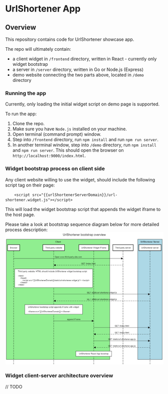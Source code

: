 # UrlShortener App
##  Overview

This repository contains code for UrlShortener showcase app.

The repo will ultimately contain:
 * a client widget in `/frontend` directory, written in React - currently only widget bootstrap
 * a server in `/server` directory, written in Go or Node.js (Express)
 * demo website connecting the two parts above, located in `/demo` directory
 
### Running the app
Currently, only loading the initial widget script on demo page is supported.

To run the app:

1. Clone the repo.
1. Make sure you have `Node.js` installed on your machine.
1. Open terminal (command prompt) window.
1. Step into `/frontend` directory, run `npm install` and run `npm run server`.
1. In another terminal window, step into `/demo` directory, run `npm install` and `npm run server`. This should open the browser on `http://localhost:9000/index.html`. 

### Widget bootstrap process on client side

Any client website willing to use the widget, should include the following script tag on their page:

```
    <script src="{{urlShortenerServerDomain}}/url-shortener.widget.js"></script>
```

This will load the widget bootstrap script that appends the widget iframe to the host page.

Please take a look at bootstrap sequence diagram below for more detailed process description:
![UrlShortener boostrap diagram](/docs/diagrams/url-shortener-bootstrap.png)

### Widget client-server architecture overview
// TODO
